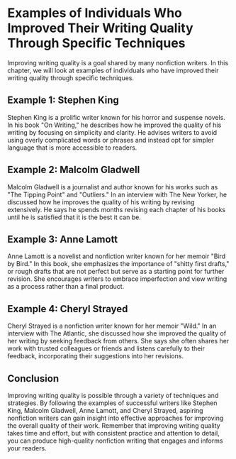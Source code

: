 Examples of Individuals Who Improved Their Writing Quality Through Specific Techniques
============================================================================================================================

Improving writing quality is a goal shared by many nonfiction writers. In this chapter, we will look at examples of individuals who have improved their writing quality through specific techniques.

Example 1: Stephen King
-----------------------

Stephen King is a prolific writer known for his horror and suspense novels. In his book "On Writing," he describes how he improved the quality of his writing by focusing on simplicity and clarity. He advises writers to avoid using overly complicated words or phrases and instead opt for simpler language that is more accessible to readers.

Example 2: Malcolm Gladwell
---------------------------

Malcolm Gladwell is a journalist and author known for his works such as "The Tipping Point" and "Outliers." In an interview with The New Yorker, he discussed how he improves the quality of his writing by revising extensively. He says he spends months revising each chapter of his books until he is satisfied that it is the best it can be.

Example 3: Anne Lamott
----------------------

Anne Lamott is a novelist and nonfiction writer known for her memoir "Bird by Bird." In this book, she emphasizes the importance of "shitty first drafts," or rough drafts that are not perfect but serve as a starting point for further revision. She encourages writers to embrace imperfection and view writing as a process rather than a final product.

Example 4: Cheryl Strayed
-------------------------

Cheryl Strayed is a nonfiction writer known for her memoir "Wild." In an interview with The Atlantic, she discussed how she improved the quality of her writing by seeking feedback from others. She says she often shares her work with trusted colleagues or friends and listens carefully to their feedback, incorporating their suggestions into her revisions.

Conclusion
----------

Improving writing quality is possible through a variety of techniques and strategies. By following the examples of successful writers like Stephen King, Malcolm Gladwell, Anne Lamott, and Cheryl Strayed, aspiring nonfiction writers can gain insight into effective approaches for improving the overall quality of their work. Remember that improving writing quality takes time and effort, but with consistent practice and attention to detail, you can produce high-quality nonfiction writing that engages and informs your readers.
